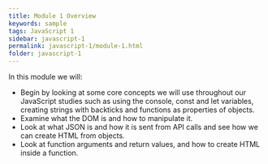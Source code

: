 ```yaml
---
title: Module 1 Overview
keywords: sample
tags: JavaScript 1
sidebar: javascript-1
permalink: javascript-1/module-1.html
folder: javascript-1
---
```


In this module we will:

- Begin by looking at some core concepts we will use throughout our JavaScript studies such as using the console, const and let variables, creating strings with backticks and functions as properties of objects.
- Examine what the DOM is and how to manipulate it.
- Look at what JSON is and how it is sent from API calls and see how we can create HTML from objects.
- Look at function arguments and return values, and how to create HTML inside a function.
